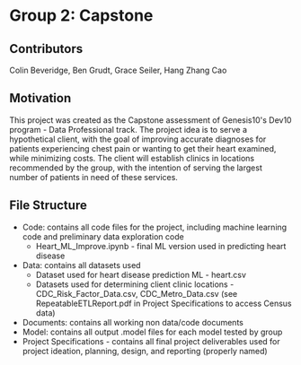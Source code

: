 # Group 2: Capstone

## Contributors
Colin Beveridge, Ben Grudt, Grace Seiler, Hang Zhang Cao

## Motivation
This project was created as the Capstone assessment of Genesis10's Dev10 program - Data Professional track.
The project idea is to serve a hypothetical client, with the goal of improving accurate diagnoses for patients experiencing chest pain or 
wanting to get their heart examined, while minimizing costs. The client will establish clinics in locations recommended by the group, with 
the intention of serving the largest number of patients in need of these services. 

## File Structure
* Code: contains all code files for the project, including machine learning code and preliminary data exploration code
  * Heart_ML_Improve.ipynb - final ML version used in predicting heart disease
* Data: contains all datasets used
  * Dataset used for heart disease prediction ML - heart.csv
  * Datasets used for determining client clinic locations - CDC_Risk_Factor_Data.csv, CDC_Metro_Data.csv (see RepeatableETLReport.pdf in Project Specifications to access Census data)
* Documents: contains all working non data/code documents
* Model: contains all output .model files for each model tested by group
* Project Specifications - contains all final project deliverables used for project ideation, planning, design, and reporting (properly named)
